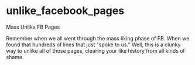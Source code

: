 # unlike_facebook_pages
Mass Unlike FB Pages

Remember when we all went through the mass liking phase of FB. When we found that hundreds of lines that just "spoke to us." Well, this is a clunky way to unlike all of those pages, clearing your like history from all kinds of shame. 
